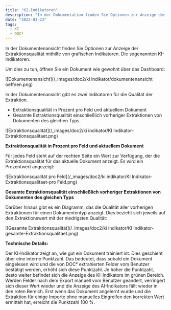 ```yaml
---
title: "KI-Indikatoren"
description: "In der Dokumentation finden Sie Optionen zur Anzeige der Extraktionsqualität mithilfe von grafischen Indikatoren. Die sogenannten KI-Indikatoren."
date: "2022-03-23"
tags:
  - KI
  - DOC²
---
```


In der Dokumentenansicht finden Sie Optionen zur Anzeige der Extraktionsqualität mithilfe von grafischen Indikatoren. Die sogenannten KI-Indikatoren.

Um dies zu tun, öffnen Sie ein Dokument wie gewohnt über das Dashboard:

![Dokumentenansicht](/_images/doc2/ki indikator/dokumentenansicht oeffnen.png)

In der Dokumentenansicht gibt es zwei Indikatoren für die Qualität der Extraktion.

- Extraktionsqualität in Prozent pro Feld und aktuellem Dokument
- Gesamte Extraktionsqualität einschließlich vorheriger Extraktionen von Dokumenten des gleichen Typs.

![Extraktionsqualität](/_images/doc2/ki indikator/KI Indikator-Extraktionsqualitaet.png)

**Extraktionsqualität in Prozent pro Feld und aktuellem Dokument**

Für jedes Feld steht auf der rechten Seite ein Wert zur Verfügung, der die Extraktionsqualität für das aktuelle Dokument anzeigt. Es wird ein Prozentwert angezeigt:

![Extraktionsqualität pro Feld](/_images/doc2/ki indikator/KI Indikator-Extraktionsqualitaet-pro Feld.png)

**Gesamte Extraktionsqualität einschließlich vorheriger Extraktionen von Dokumenten des gleichen Typs**

Darüber hinaus gibt es ein Diagramm, das die Qualität aller vorherigen Extraktionen für einen Dokumententyp anzeigt. Dies bezieht sich jeweils auf den Extraktionswert mit der niedrigsten Qualität:

![Gesamte Extraktionsqualität](/_images/doc2/ki indikator/KI Indikator-gesamte-Extraktionsqualitaet.png)

**Technische Details:**

Der KI-Indikator zeigt an, wie gut ein Dokument trainiert ist. Dies geschieht über eine interne Punktzahl. Das bedeutet, dass sobald ein Dokument eingelesen wird und die von DOC² extrahierten Felder vom Benutzer bestätigt werden, erhöht sich diese Punktzahl. Je höher die Punktzahl, desto weiter befindet sich die Anzeige des KI-Indikators im grünen Bereich. Werden Felder nach dem Export manuell vom Benutzer geändert, verringert sich dieser Wert wieder und die Anzeige des AI-Indikators fällt wieder in den roten Bereich. Erst wenn das Dokument angelernt wurde und die Extraktion für einige Importe ohne manuelles Eingreifen den korrekten Wert ermittelt hat, erreicht die Punktzahl 100 %.